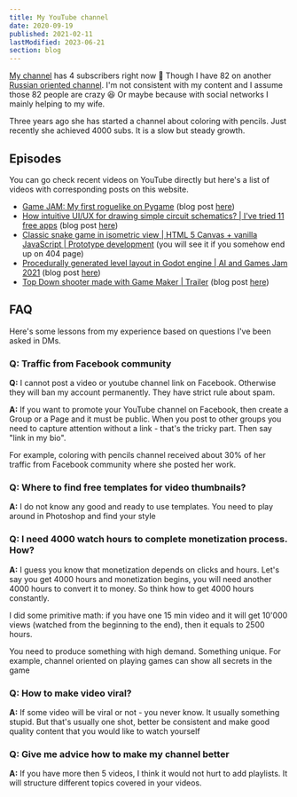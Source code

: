 ```yaml
---
title: My YouTube channel
date: 2020-09-19
published: 2021-02-11
lastModified: 2023-06-21
section: blog
---
```


[My channel](https://www.youtube.com/channel/UC7JDwFPt-Wu_rMB4-g-ePug) has 4 subscribers right now 🤠 Though I have 82 on another [Russian oriented channel](https://www.youtube.com/user/stakanmartini). I'm not consistent with my content and I assume those 82 people are crazy 😆 Or maybe because with social networks I mainly helping to my wife.

Three years ago she has started a channel about coloring with pencils. Just recently she achieved 4000 subs. It is a slow but steady growth.


## Episodes

You can go check recent videos on YouTube directly but here's a list of videos with corresponding posts on this website.

- [Game JAM: My first roguelike on Pygame](https://www.youtube.com/watch?v=VqfjrGS7Ukw) (blog post [here](/gamedev/pygame-roguelike))
- [How intuitive UI/UX for drawing simple circuit schematics? | I've tried 11 free apps](https://www.youtube.com/watch?v=OCclRU_ILEI) (blog post [here](/make/free-circuit-drawing-software))
- [Classic snake game in isometric view | HTML 5 Canvas + vanilla JavaScript | Prototype development](https://www.youtube.com/watch?v=BfAF2YLTXPc) (you will see it if you somehow end up on 404 page)
- [Procedurally generated level layout in Godot engine | AI and Games Jam 2021](https://www.youtube.com/watch?v=8p112-5Xeyk) (blog post [here](/gamedev/ai-and-games))
- [Top Down shooter made with Game Maker | Trailer](https://www.youtube.com/watch?v=p3cFtWLc2LY) (blog post [here](/gamedev/fire))


## FAQ

Here's some lessons from my experience based on questions I've been asked in DMs.

### Q: Traffic from Facebook community

**Q:** I cannot post a video or youtube channel link on Facebook. Otherwise they will ban my account permanently. They have strict rule about spam.

**A:** If you want to promote your YouTube channel on Facebook, then create a Group or a Page and it must be public. When you post to other groups you need to capture attention without a link - that's the tricky part. Then say "link in my bio".

For example, coloring with pencils channel received about 30% of her traffic from Facebook community where she posted her work.

### Q: Where to find free templates for video thumbnails?

**A:** I do not know any good and ready to use templates. You need to play around in Photoshop and find your style

### Q: I need 4000 watch hours to complete monetization process. How?

**A:** I guess you know that monetization depends on clicks and hours. Let's say you get 4000 hours and monetization begins, you will need another 4000 hours to convert it to money. So think how to get 4000 hours constantly.

I did some primitive math: if you have one 15 min video and it will get 10'000 views (watched from the beginning to the end), then it equals to 2500 hours.

You need to produce something with high demand. Something unique. For example, channel oriented on playing games can show all secrets in the game

### Q: How to make video viral?

**A:** If some video will be viral or not - you never know. It usually something stupid. But that's usually one shot, better be consistent and make good quality content that you would like to watch yourself

### Q: Give me advice how to make my channel better

**A:** If you have more then 5 videos, I think it would not hurt to add playlists. It will structure different topics covered in your videos.